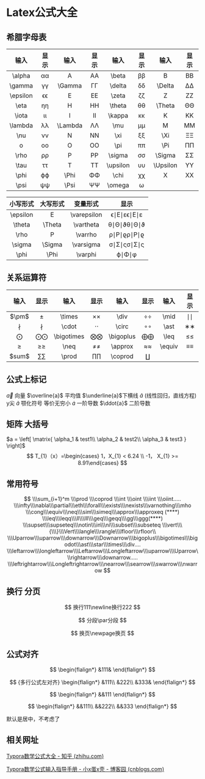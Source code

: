 # Latex公式大全

## 希腊字母表

|   输入   | 显示 |  输入   | 显示 |   输入   | 显示 |   输入   | 显示 |
| :------: | :--: | :-----: | :--: | :------: | :--: | :------: | :--: |
|  \alpha  |  αα  |    A    |  AA  |  \beta   |  ββ  |    B     |  BB  |
|  \gamma  |  γγ  | \Gamma  |  ΓΓ  |  \delta  |  δδ  |  \Delta  |  ΔΔ  |
| \epsilon |  ϵϵ  |    E    |  EE  |  \zeta   |  ζζ  |    Z     |  ZZ  |
|   \eta   |  ηη  |    H    |  HH  |  \theta  |  θθ  |  \Theta  |  ΘΘ  |
|  \iota   |  ιι  |    I    |  II  |  \kappa  |  κκ  |    K     |  KK  |
| \lambda  |  λλ  | \Lambda |  ΛΛ  |   \mu    |  μμ  |    M     |  MM  |
|   \nu    |  νν  |    N    |  NN  |   \xi    |  ξξ  |   \Xi    |  ΞΞ  |
|    o     |  oo  |    O    |  OO  |   \pi    |  ππ  |   \Pi    |  ΠΠ  |
|   \rho   |  ρρ  |    P    |  PP  |  \sigma  |  σσ  |  \Sigma  |  ΣΣ  |
|   \tau   |  ττ  |    T    |  TT  | \upsilon |  υυ  | \Upsilon |  ΥΥ  |
|   \phi   |  ϕϕ  |  \Phi   |  ΦΦ  |   \chi   |  χχ  |    X     |  XX  |
|   \psi   |  ψψ  |  \Psi   |  ΨΨ  |  \omega  |  ω   |          |      |

| 小写形式 | 大写形式 |  变量形式   |    显示    |
| :------: | :------: | :---------: | :--------: |
| \epsilon |    E     | \varepsilon | ϵ∣E∣εϵ∣E∣ε |
|  \theta  |  \Theta  |  \vartheta  | θ∣Θ∣ϑθ∣Θ∣ϑ |
|   \rho   |    P     |   \varrho   | ρ∣P∣ϱρ∣P∣ϱ |
|  \sigma  |  \Sigma  |  \varsigma  | σ∣Σ∣ςσ∣Σ∣ς |
|   \phi   |   \Phi   |   \varphi   |   ϕ∣Φ∣φ    |

## 关系运算符

|    输入    | 显示 |    输入    | 显示 |   输入    | 显示 |  输入  | 显示 |
| :--------: | :--: | :--------: | :--: | :-------: | :--: | :----: | :--: |
|   \$\pm$   |  ±   |   \times   |  ××  |   \div    |  ÷÷  |  \mid  |  ∣∣  |
|  $\nmid$   | $∤$  |   \cdot    |  ⋅⋅  |   \circ   |  ∘∘  |  \ast  |  ∗∗  |
| $\bigodot$ |  ⨀⨀  | \bigotimes |  ⨂⨂  | \bigoplus |  ⨁⨁  |  \leq  |  ≤≤  |
|   $\geq$   |  ≥≥  |    \neq    |  ≠≠  |  \approx  |  ≈≈  | \equiv |  ≡≡  |
|   \$sum$   |  ∑∑  |   \prod    |  ∏∏  |  \coprod  |  ∐   |        |      |



## 公式上标记

$\vec{a}$  向量
$\overline{a}$ 平均值
$\underline{a}$下横线
$\widehat{a}$ (线性回归，直线方程) y尖
$\widetilde{a}$ 颚化符号  等价无穷小
$\dot{a}$   一阶导数
$\ddot{a}$  二阶导数



## 矩阵 大括号

$a = \left[
\matrix{
  \alpha_1 & test1\\
  \alpha_2 & test2\\
  \alpha_3 & test3 
}
\right]$
$$
T_{1}（x）=\begin{cases} 1，X_{1} < 6.24 \\ -1， X_{1} >= 8.91\end{cases}
$$

## 常用符号


$$
\\\sum_{i+1}^m
\\\prod
\\\coprod
\\\int
\\\oint
\\\iint
\\\oiint.....
\\\infty\\\nabla\\\partial\\\eth\\\forall\\\exists\\\nexists\\\varnothing\\\mho 
\\\cong\\\equiv\\\neq\\\sim\\\simeq\\\approx\\\approxeq (****)
\\\leq\\\leqq\\\ll\\\lll\\\geq\\\geqq\\\gg\\\ggg(****)
\\\supset\\\supseteq\\\notin\\\in\\\ni\\\subset\\\subseteq 
\\\vert\\\{\\\}\\\Vert\\\langle\\\rangle\\\lfloor\\\rfloor\\
\\\Uparrow\\\uparrow\\\downarrow\\\Downarrow\\\bigoplus\\\bigotimes\\\bigodot\\\ast\\\star\\\times\\\div....
\\\leftarrow\\\longleftarrow\\\Leftarrow\\\Longleftarrow\\\uparrow\\\Uparrow\\\rightarrow\\\downarrow.....
\\\leftrightarrow\\\Longleftrightarrow\\\nearrow\\\searrow\\\swarrow\\\nwarrow
$$

## 换行 分页 

$$
换行111\newline换行222
$$

$$
分段\par分段
$$

$$
换页\newpage换页
$$

## 公式对齐

$$
\begin{flalign*}
&111&
\end{flalign*}
$$


$$ {多行公式左对齐}
\begin{flalign*}
&111\\
&222\\
&333&
\end{flalign*}
$$

$$
\begin{flalign*}
&&111
\end{flalign*}
$$

$$
\begin{flalign*}
&&111\\
&&222\\
&&333
\end{flalign*}
$$

默认是居中，不考虑了

## 相关网址

[Typora数学公式大全 - 知乎 (zhihu.com)](https://zhuanlan.zhihu.com/p/529733310)

[Typora数学公式输入指导手册 - 小x蛋x壳 - 博客园 (cnblogs.com)](https://www.cnblogs.com/Xuxiaokang/p/15654336.html)